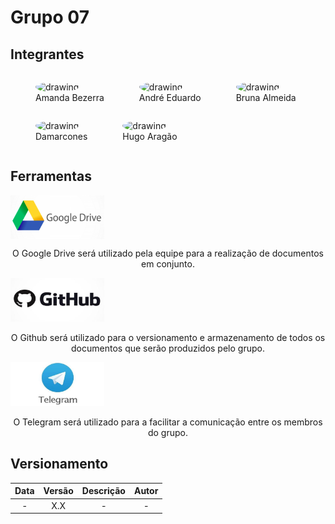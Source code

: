 # Grupo 07

## Integrantes

<figure style="float:left;margin-right:16px;">
  <a href="https://github.com/amandabezerra/" target="_blank" style="text-decoration: none">
    <img src="https://github.com/amandabezerra.png" alt="drawing" style="width:120px;border-radius: 50%;"/>
  </a>
  <figcaption>Amanda Bezerra</figcaption>
</figure>
<figure style="float:left;margin-right:16px;">
  <a href="https://github.com/Andre-Eduardo/" target="_blank" style="text-decoration: none">
    <img src="https://github.com/Andre-Eduardo.png" alt="drawing" style="width:120px;border-radius: 50%;"/>
  </a>
  <figcaption>André Eduardo</figcaption>
</figure>
<figure style="float:left;margin-right:16px;">
  <a href="https://github.com/brunaalmeidasantos/" target="_blank" style="text-decoration: none">
    <img src="https://github.com/brunaalmeidasantos.png" alt="drawing" style="width:120px;border-radius: 50%;"/>
  </a>
  <figcaption>Bruna Almeida</figcaption>
</figure>
<figure style="float:left;margin-right:16px;">
  <a href="https://github.com/damarcones" target="_blank" style="text-decoration: none">
    <img src="https://github.com/damarcones.png" alt="drawing" style="width:120px;border-radius: 50%;"/>
  </a>
  <figcaption>Damarcones</figcaption>
</figure>
<figure style="float:left;margin-right:16px;">
  <a href="https://github.com/codehg" target="_blank" style="text-decoration: none">
    <img src="https://github.com/codehg.png" alt="drawing" style="width:120px;border-radius: 50%;"/>
  </a>
  <figcaption>Hugo Aragão</figcaption>
</figure>

<br clear="all">

##   Ferramentas
<!-- ## Ferramentas  -->

<div class=toolgrid>
	<div>
		<img align="center" src="./imagens/drive.jpg" width="150">
		<p align="center">O Google Drive será utilizado pela equipe para a realização de documentos em conjunto.</p>
	</div>
	<div>
		<img width="150" src="./imagens/git.jpg">
		<p align="center">O Github será utilizado para o versionamento e armazenamento de todos os documentos que serão produzidos pelo grupo.</p>
	</div>

</div>

<div class="toolgrid">
	<div>
		<img width="150" src="./imagens/telegram.jpg">
		<p align="center">O Telegram será utilizado para a facilitar a comunicação entre os membros do grupo.</p>
	</div>
</div>

## Versionamento

| Data | Versão | Descrição | Autor |
|:----:|:----:|:---------:|:-----:|
|-|X.X| - | - |


